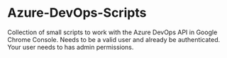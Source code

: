 # Azure-DevOps-Scripts
Collection of small scripts to work with the Azure DevOps API in Google Chrome Console. 
Needs to be a valid user and already be authenticated. 
Your user needs to has admin permissions.
